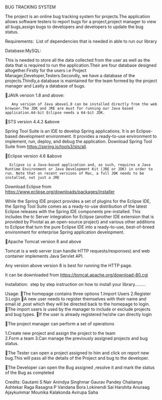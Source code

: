 BUG TRACKING SYSTEM

The project is an online bug tracking system for projects.The application allows software testers to report bugs for a project,project manager to view all bugs,assign bugs to developers and developers to update the bug status.


Requirements:
 List of dependencies that is needed in able to run our library

Database:MySQL:

   This is needed to store all the data collected from the user as well as the data that is required to run the application.Their are four database  designed altogether.Firstly for the users i.e Project Manager,Developer,Testers.Secondly, we have a database of the projects.Thirdly,a database is maintained for the team formed by the project manager and Lastly a database of bugs.

 
JAVA version 1.8 and above:

       Any version of Java above1.8 can be installed directly from the web browser.The JDK and JRE are must for running our Java based application.64-bit Eclipse needs a 64-bit JDK.


STS version 4.4.2 &above

Spring Tool Suite is an IDE to develop Spring applications. It is an Eclipse-based development environment. It provides a ready-to-use environment to implement, run, deploy, and debug the application.
 Download Spring Tool Suite from https://spring.io/tools3/sts/all.


Eclipse version 4.6 &above
       
      Eclipse is a Java-based application and, as such, requires a Java Runtime Environment or Java Development Kit (JRE or JDK) in order to run. Note that on recent versions of Mac, a full JDK needs to be installed, not just a JRE

Download Eclipse from https://www.eclipse.org/downloads/packages/installer

While the Spring IDE project provides a set of plugins for the Eclipse IDE, the Spring Tool Suite comes as a ready-to-use distribution of the latest Eclipse releases with the Spring IDE components pre-installed. This includes the tc Server integration for Eclipse (another IDE extension that is provided by Pivotal as an open-source project) and various other additions to Eclipse that turn the pure Eclipse IDE into a ready-to-use, best-of-breed environment for enterprise Spring application development.


Apache Tomcat version 8 and above
  
Tomcat is a web server (can handle HTTP requests/responses) and web container implements Java Servlet API.

Any version above version 8 is best for running the HTTP page.

It can be downloaded from https://tomcat.apache.org/download-80.cgi
     



Installation:
 step by step instruction on how to install your library….…..


Usage:
The homepage contains three options 1.Import Users  2.Register  3.Login
A new user needs to register themselves with their name and email id ,post which they will be directed back to the homepage to login.
The import users is used by the manager to include or exclude projects and bug types.
If the user is already registered he/she can directly login 

The project manager can perform a set of operations

1.Create new project and assign the project to the team      
2.Form a team
3.Can manage the previously assigned projects and bug status.

The Tester can open a project assigned to him and click on report new bug.This will pass all the details of the Project and bug to the developer.

The Developer can open the Bug assigned ,resolve it and mark the status of the Bug as completed                   

Credits:
Gautami S Nair
Anindya Singhmar
Gaurav Pandey
Chaitanya Ashtekar
Raga Rasagna P
Vandana Bora
Lokinendi Sai Harshita
Anuraag Ajaykummar
Mounika Kalakonda
Avirupa Saha

